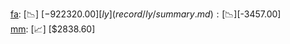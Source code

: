 [fa](record/fa/summary.md): [📉] [$-922320.00]  
[ly](record/ly/summary.md): [📉] [$-3457.00]  
[mm](record/mm/summary.md): [📈] [$2838.60]  
